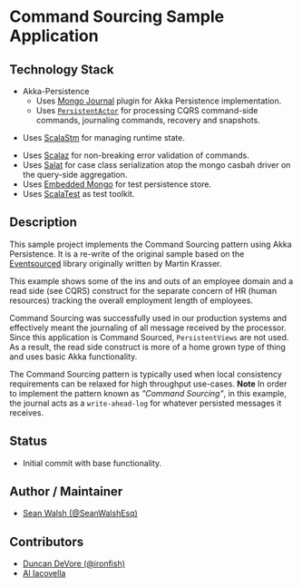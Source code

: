 # Command Sourcing Sample Application

## Technology Stack

* Akka-Persistence
    * Uses [Mongo Journal](https://github.com/ironfish/akka-persistence-mongo/) plugin for Akka Persistence implementation.
    * Uses [`PersistentActor`](http://doc.akka.io/docs/akka/current/scala/persistence.html#Event_sourcing) for processing CQRS command-side commands, journaling commands, recovery and snapshots.
+ Uses [ScalaStm](http://nbronson.github.io/scala-stm/) for managing runtime state.
* Uses [Scalaz](https://github.com/scalaz/scalaz) for non-breaking error validation of commands.
* Uses [Salat](https://github.com/novus/salat) for case class serialization atop the mongo casbah driver on the query-side aggregation.
* Uses [Embedded Mongo](https://github.com/flapdoodle-oss/de.flapdoodle.embed.mongo) for test persistence store.
* Uses [ScalaTest](http://www.scalatest.org/) as test toolkit.

## Description

This sample project implements the Command Sourcing pattern using Akka Persistence. It is a re-write of the original sample based on the [Eventsourced](https://github.com/eligosource/eventsourced) library originally written by Martin Krasser.

This example shows some of the ins and outs of an employee domain and a read side (see CQRS) construct for the separate concern of HR (human resources) tracking the overall employment length of employees.

Command Sourcing was successfully used in our production systems and effectively meant the journaling of all message received by the processor. Since this application is Command Sourced, `PersistentViews` are not used. As a result, the read side construct is more of a home grown type of thing and uses basic Akka functionality.

The Command Sourcing pattern is typically used when local consistency requirements can be relaxed for high throughput use-cases. **Note** In order to implement the pattern known as *"Command Sourcing"*, in this example, the journal acts as a `write-ahead-log` for whatever persisted messages it receives.

## Status

* Initial commit with base functionality.

## Author / Maintainer

* [Sean Walsh (@SeanWalshEsq)](https://github.com/sean-walsh/)

## Contributors

* [Duncan DeVore (@ironfish)](https://github.com/ddevore/)
* [Al Iacovella](https://github.com/aiacovella/)

